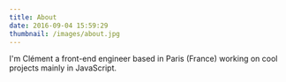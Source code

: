 ```yaml
---
title: About
date: 2016-09-04 15:59:29
thumbnail: /images/about.jpg
---
```


I'm Clément a front-end engineer based&nbsp;in&nbsp;Paris&nbsp;(France) working on cool projects mainly in JavaScript.
